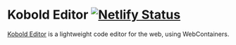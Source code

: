 # Kobold Editor [![Netlify Status](https://api.netlify.com/api/v1/badges/1cc8ba97-3e5f-417b-83e2-df4cd1ae83da/deploy-status)](https://app.netlify.com/sites/kobold-editor/deploys)
[Kobold Editor](https://kobold.greysoh.dev) is a lightweight code editor for the web, using WebContainers.